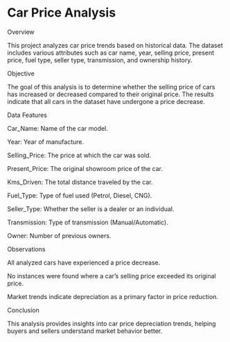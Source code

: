 
# Car Price Analysis

Overview

This project analyzes car price trends based on historical data. The dataset includes various attributes such as car name, year, selling price, present price, fuel type, seller type, transmission, and ownership history.

Objective

The goal of this analysis is to determine whether the selling price of cars has increased or decreased compared to their original price. The results indicate that all cars in the dataset have undergone a price decrease.

Data Features

Car_Name: Name of the car model.

Year: Year of manufacture.

Selling_Price: The price at which the car was sold.

Present_Price: The original showroom price of the car.

Kms_Driven: The total distance traveled by the car.

Fuel_Type: Type of fuel used (Petrol, Diesel, CNG).

Seller_Type: Whether the seller is a dealer or an individual.

Transmission: Type of transmission (Manual/Automatic).

Owner: Number of previous owners.

Observations

All analyzed cars have experienced a price decrease.

No instances were found where a car’s selling price exceeded its original price.

Market trends indicate depreciation as a primary factor in price reduction.

Conclusion

This analysis provides insights into car price depreciation trends, helping buyers and sellers understand market behavior better.

